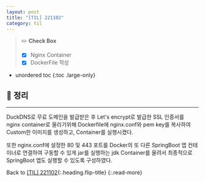 ```yaml
---
layout: post
title: "[TIL] 221102"
category: til
---
```

> ✏️ **Check Box**
>
> * [x] <label>Nginx Container</label>
> * [x] <label>DockerFile 작성</label>

* unordered toc
{:toc .large-only}

## 📌 정리
***

DuckDNS로 무료 도메인을 발급받은 후 Let's encrypt로 발급한 SSL 인증서를 nginx container로 올리기위해 Dockerfile에 nginx.conf와 pem key를 복사하여 Custom한 이미지를 생성하고, Container를 실행시켰다.

또한 nginx.conf에 설정한 80 및 443 포트를 Docker의 또 다른 SpringBoot 앱 컨테이너로 연결하여 구동할 수 있게 jar를 실행하는 jdk Container를 올려서 최종적으로 SpringBoot 앱도 실행할 수 있도록 구성하였다.

Back to [[TIL] 221102](221031-til){:.heading.flip-title}
{:.read-more}